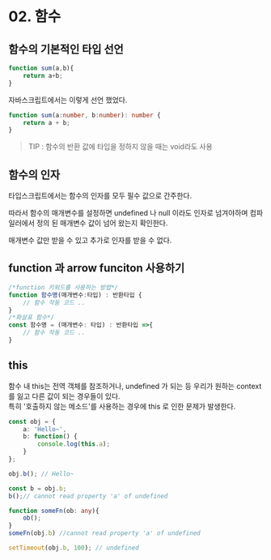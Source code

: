 # 02. 함수

## 함수의 기본적인 타입 선언
```javascript
function sum(a,b){
    return a+b;
}
```
자바스크립트에서는 이렇게 선언 했었다.
```typescript
function sum(a:number, b:number): number {
    return a + b;
}
```
> TIP : 함수의 반환 값에 타입을 정하지 않을 때는 void라도 사용

## 함수의 인자
타입스크립트에서는 함수의 인자를 모두 필수 값으로 간주한다. 

따라서 함수의 매개변수를 설정하면 undefined 나 null 이라도 인자로 넘겨야하며 컴파일러에서 정의 된 매개변수 값이 넘어 왔는지 확인한다.

매개변수 값만 받을 수 있고 추가로 인자를 받을 수 없다. 


## function 과 arrow funciton 사용하기 
```typescript
/*function 키워드를 사용하는 방법*/
function 함수명(매개변수:타입) : 반환타입 {
    // 함수 작동 코드 ..
}
/*화살표 함수*/
const 함수명 = (매개변수: 타입) : 반환타입 =>{
    // 함수 작동 코드 ..
}
```

## this
함수 내 this는 전역 객체를 참조하거나, undefined 가 되는 등 우리가 원하는 context를 잃고 다른 값이 되는 경우들이 있다.
</br> 특히 '호출하지 않는 메소드'를 사용하는 경우에 this 로 인한 문제가 발생한다. 

```typescript
const obj = {
    a: 'Hello~',
    b: function() {
        console.log(this.a);
    }
};
```

```typescript
obj.b(); // Hello~

const b = obj.b;
b();// cannot read property 'a' of undefined

function someFn(ob: any){
    ob();
}
someFn(obj.b) //cannot read property 'a' of undefined

setTimeout(obj.b, 100); // undefined

```